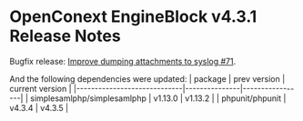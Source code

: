 # OpenConext EngineBlock v4.3.1 Release Notes #

Bugfix release: 
[Improve dumping attachments to syslog #71](https://github.com/OpenConext/OpenConext-engineblock/issues/71).

And the following dependencies were updated:
| package                     | prev version  | current version |
|-----------------------------|---------------|-----------------|
| simplesamlphp/simplesamlphp | v1.13.0       | v1.13.2         |
| phpunit/phpunit             | v4.3.4        | v4.3.5          |
